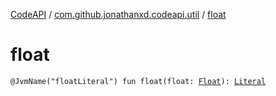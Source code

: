 [CodeAPI](../index.md) / [com.github.jonathanxd.codeapi.util](index.md) / [float](.)

# float

`@JvmName("floatLiteral") fun float(float: `[`Float`](https://kotlinlang.org/api/latest/jvm/stdlib/kotlin/-float/index.html)`): `[`Literal`](../com.github.jonathanxd.codeapi.literal/-literal/index.md)
